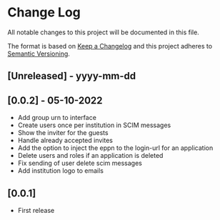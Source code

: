 # Change Log

All notable changes to this project will be documented in this file.

The format is based on [Keep a Changelog](http://keepachangelog.com/)
and this project adheres to [Semantic Versioning](http://semver.org/).

## [Unreleased] - yyyy-mm-dd

## [0.0.2] - 05-10-2022

- Add group urn to interface
- Create users once per institution in SCIM messages
- Show the inviter for the guests
- Handle already accepted invites
- Add the option to inject the eppn to the login-url for an application
- Delete users and roles if an application is deleted
- Fix sending of user delete scim messages
- Add institution logo to emails

## [0.0.1]

- First release
